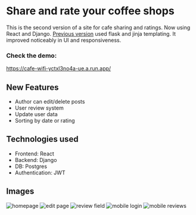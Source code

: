 # Share and rate your coffee shops

This is the second version of a site for cafe sharing and ratings. Now using React and Django. [Previous version](https://github.com/ivanbaug/coffee-wifi-site) used flask and jinja templating. It improved noticeably in UI and responsiveness.
### Check the demo:
https://cafe-wifi-yctxl3no4a-ue.a.run.app/

## New Features

- Author can edit/delete posts
- User review system
- Update user data
- Sorting by date or rating

## Technologies used

- Frontend: React
- Backend: Django
- DB: Postgres
- Authentication: JWT

## Images

![homepage](https://ivanotes.s3.amazonaws.com/0060-cafe2.png)
![edit page](https://ivanotes.s3.amazonaws.com/0061-cafe3.png)
![review field](https://ivanotes.s3.amazonaws.com/0062-cafe4.png)
![mobile login](https://ivanotes.s3.amazonaws.com/0063-cafe5.png)
![mobile reviews](https://ivanotes.s3.amazonaws.com/0064-cafe6.png)
